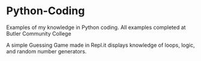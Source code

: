 # Python-Coding
Examples of my knowledge in Python coding. All examples completed at Butler Community College

A simple Guessing Game made in Repl.it displays knowledge of loops, logic, and random number generators.
